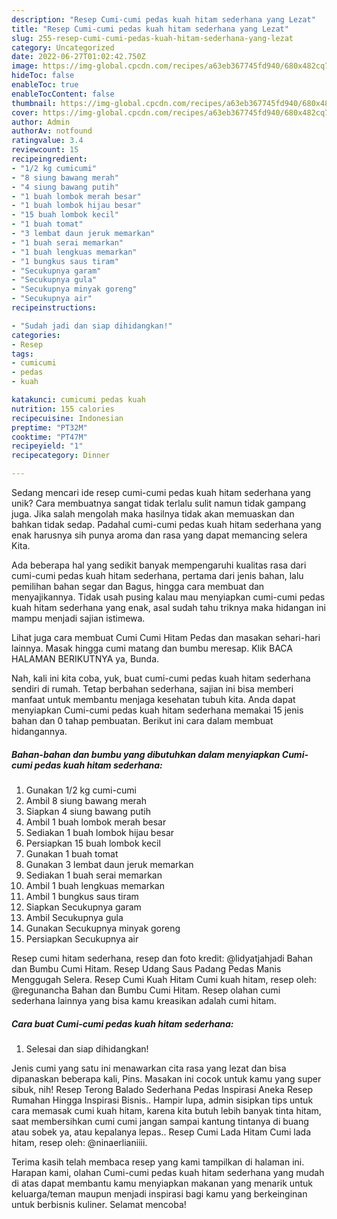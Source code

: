 ```yaml
---
description: "Resep Cumi-cumi pedas kuah hitam sederhana yang Lezat"
title: "Resep Cumi-cumi pedas kuah hitam sederhana yang Lezat"
slug: 255-resep-cumi-cumi-pedas-kuah-hitam-sederhana-yang-lezat
category: Uncategorized
date: 2022-06-27T01:02:42.750Z
image: https://img-global.cpcdn.com/recipes/a63eb367745fd940/680x482cq70/cumi-cumi-pedas-kuah-hitam-sederhana-foto-resep-utama.jpg
hideToc: false
enableToc: true
enableTocContent: false
thumbnail: https://img-global.cpcdn.com/recipes/a63eb367745fd940/680x482cq70/cumi-cumi-pedas-kuah-hitam-sederhana-foto-resep-utama.jpg
cover: https://img-global.cpcdn.com/recipes/a63eb367745fd940/680x482cq70/cumi-cumi-pedas-kuah-hitam-sederhana-foto-resep-utama.jpg
author: Admin
authorAv: notfound
ratingvalue: 3.4
reviewcount: 15
recipeingredient:
- "1/2 kg cumicumi"
- "8 siung bawang merah"
- "4 siung bawang putih"
- "1 buah lombok merah besar"
- "1 buah lombok hijau besar"
- "15 buah lombok kecil"
- "1 buah tomat"
- "3 lembat daun jeruk memarkan"
- "1 buah serai memarkan"
- "1 buah lengkuas memarkan"
- "1 bungkus saus tiram"
- "Secukupnya garam"
- "Secukupnya gula"
- "Secukupnya minyak goreng"
- "Secukupnya air"
recipeinstructions:

- "Sudah jadi dan siap dihidangkan!"
categories:
- Resep
tags:
- cumicumi
- pedas
- kuah

katakunci: cumicumi pedas kuah 
nutrition: 155 calories
recipecuisine: Indonesian
preptime: "PT32M"
cooktime: "PT47M"
recipeyield: "1"
recipecategory: Dinner

---
```





Sedang mencari ide resep cumi-cumi pedas kuah hitam sederhana yang unik? Cara membuatnya sangat tidak terlalu sulit namun tidak gampang juga. Jika salah mengolah maka hasilnya tidak akan memuaskan dan bahkan tidak sedap. Padahal cumi-cumi pedas kuah hitam sederhana yang enak harusnya sih punya aroma dan rasa yang dapat memancing selera Kita.





Ada beberapa hal yang sedikit banyak mempengaruhi kualitas rasa dari cumi-cumi pedas kuah hitam sederhana, pertama dari jenis bahan, lalu pemilihan bahan segar dan Bagus, hingga cara membuat dan menyajikannya. Tidak usah pusing kalau mau menyiapkan cumi-cumi pedas kuah hitam sederhana yang enak,      asal sudah tahu triknya maka hidangan ini mampu menjadi sajian istimewa.














Lihat juga cara membuat Cumi Cumi Hitam Pedas dan masakan sehari-hari lainnya. Masak hingga cumi matang dan bumbu meresap. Klik BACA HALAMAN BERIKUTNYA ya, Bunda.






Nah, kali ini kita coba, yuk, buat cumi-cumi pedas kuah hitam sederhana sendiri di rumah. Tetap berbahan sederhana, sajian ini bisa memberi manfaat untuk membantu menjaga kesehatan tubuh kita. Anda dapat menyiapkan Cumi-cumi pedas kuah hitam sederhana memakai 15 jenis bahan dan 0 tahap pembuatan. Berikut ini cara dalam membuat hidangannya.

<!--inarticleads1-->

##### Bahan-bahan dan bumbu yang dibutuhkan dalam menyiapkan Cumi-cumi pedas kuah hitam sederhana:

1. Gunakan 1/2 kg cumi-cumi
1. Ambil 8 siung bawang merah
1. Siapkan 4 siung bawang putih
1. Ambil 1 buah lombok merah besar
1. Sediakan 1 buah lombok hijau besar
1. Persiapkan 15 buah lombok kecil
1. Gunakan 1 buah tomat
1. Gunakan 3 lembat daun jeruk memarkan
1. Sediakan 1 buah serai memarkan
1. Ambil 1 buah lengkuas memarkan
1. Ambil 1 bungkus saus tiram
1. Siapkan Secukupnya garam
1. Ambil Secukupnya gula
1. Gunakan Secukupnya minyak goreng
1. Persiapkan Secukupnya air


Resep cumi hitam sederhana, resep dan foto kredit: @lidyatjahjadi Bahan dan Bumbu Cumi Hitam. Resep Udang Saus Padang Pedas Manis Menggugah Selera. Resep Cumi Kuah Hitam Cumi kuah hitam, resep oleh: @regunancha Bahan dan Bumbu Cumi Hitam. Resep olahan cumi sederhana lainnya yang bisa kamu kreasikan adalah cumi hitam. 

<!--inarticleads2-->

##### Cara buat Cumi-cumi pedas kuah hitam sederhana:


1. Selesai dan siap dihidangkan!

Jenis cumi yang satu ini menawarkan cita rasa yang lezat dan bisa dipanaskan beberapa kali, Pins. Masakan ini cocok untuk kamu yang super sibuk, nih! Resep Terong Balado Sederhana Pedas Inspirasi Aneka Resep Rumahan Hingga Inspirasi Bisnis.. Hampir lupa, admin sisipkan tips untuk cara memasak cumi kuah hitam, karena kita butuh lebih banyak tinta hitam, saat membersihkan cumi cumi jangan sampai kantung tintanya di buang atau sobek ya, atau kepalanya lepas.. Resep Cumi Lada Hitam Cumi lada hitam, resep oleh: @ninaerlianiiii. 

Terima kasih telah membaca resep yang kami tampilkan di halaman ini. Harapan kami, olahan Cumi-cumi pedas kuah hitam sederhana yang mudah di atas dapat membantu kamu menyiapkan makanan yang menarik untuk keluarga/teman maupun menjadi inspirasi bagi kamu yang berkeinginan untuk berbisnis kuliner. Selamat mencoba!
